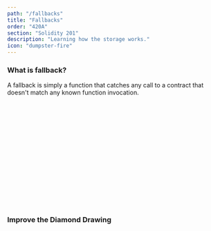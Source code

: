 ```yaml
---
path: "/fallbacks"
title: "Fallbacks"
order: "420A"
section: "Solidity 201"
description: "Learning how the storage works."
icon: "dumpster-fire"
---
```


### What is fallback?
A fallback is simply a function that catches any call to a contract that
doesn't match any known function invocation.

<br />
<br />
<br />
<br />
<br />
<br />
<br />
<br />
<br />
<br />
<br />
<br />
<br />
<br />

### Improve the Diamond Drawing

<br />
<br />
<br />
<br />
<br />
<br />
<br />
<br />
<br />
<br />
<br />
<br />
<br />
<br />

